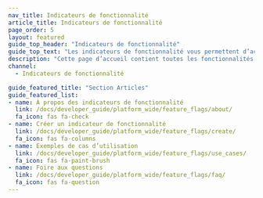 ```yaml
---
nav_title: Indicateurs de fonctionnalité
article_title: Indicateurs de fonctionnalité
page_order: 5
layout: featured
guide_top_header: "Indicateurs de fonctionnalité"
guide_top_text: "Les indicateurs de fonctionnalité vous permettent d’activer ou de désactiver à distance la fonctionnalité d’une sélection d’utilisateurs. Il est important de noter qu’ils vous permettent d’activer et de désactiver la production sans déploiement supplémentaire de codes ou mises à jour d’applications. Cela vous permet de déployer de nouvelles fonctionnalités en toute sécurité et en toute confiance."
description: "Cette page d’accueil contient toutes les fonctionnalités des indicateurs, y compris des articles sur la création de fonctionnalités et des exemples de cas d’utilisation."
channel:
  - Indicateurs de fonctionnalité

guide_featured_title: "Section Articles"
guide_featured_list:
- name: À propos des indicateurs de fonctionnalité
  link: /docs/developer_guide/platform_wide/feature_flags/about/
  fa_icon: fas fa-check
- name: Créer un indicateur de fonctionnalité
  link: /docs/developer_guide/platform_wide/feature_flags/create/
  fa_icon: fas fa-columns
- name: Exemples de cas d’utilisation
  link: /docs/developer_guide/platform_wide/feature_flags/use_cases/
  fa_icon: fas fa-paint-brush
- name: Foire aux questions
  link: /docs/developer_guide/platform_wide/feature_flags/faq/
  fa_icon: fas fa-question
---
```


<br><br>
